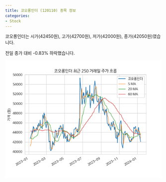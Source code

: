 ```yaml
---
title: 코오롱인더 (120110) 종목 정보
categories:
- Stock
---
```


코오롱인더는 시가(42450원), 고가(42700원), 저가(42000원), 종가(42050원)였습니다.

전일 종가 대비 -0.83% 하락했습니다.

<!-- more -->

![120110](/assets/stock_images/120110.png)